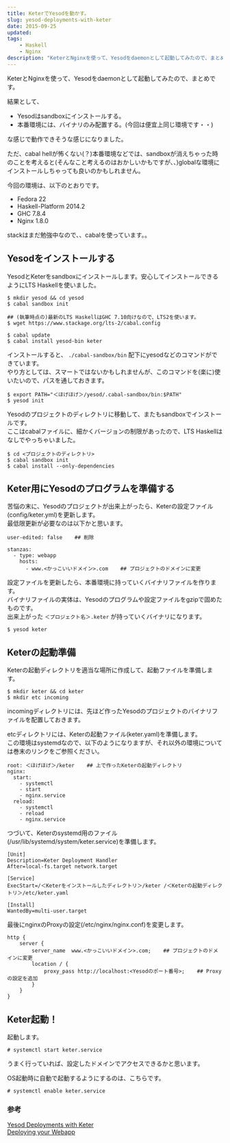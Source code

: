 ```yaml
---
title: KeterでYesodを動かす。
slug: yesod-deployments-with-keter
date: 2015-09-25
updated:
tags:
    - Haskell
    - Nginx
description: "KeterとNginxを使って、Yesodをdaemonとして起動してみたので、まとめです。"
---
```


KeterとNginxを使って、Yesodをdaemonとして起動してみたので、まとめです。

結果として、

* Yesodはsandboxにインストールする。
* 本番環境には、バイナリのみ配置する。(今回は便宜上同じ環境です・・)

な感じで動作できそうな感じになりました。

ただ、cabal hellが怖くない(？)本番環境などでは、sandboxが消えちゃった時のことを考えると(そんなこと考えるのはおかしいかもですが、、)globalな環境にインストールしちゃっても良いのかもしれません。


<!--more-->

今回の環境は、以下のとおりです。

* Fedora 22
* Haskell-Platform 2014.2
* GHC 7.8.4
* Nginx 1.8.0

stackはまだ勉強中なので、、cabalを使っています。。


## Yesodをインストールする

YesodとKeterをsandboxにインストールします。安心してインストールできるようにLTS Haskellを使いました。

```
$ mkdir yesod && cd yesod
$ cabal sandbox init

## (執筆時点の)最新のLTS HaskellはGHC 7.10向けなので、LTS2を使います。
$ wget https://www.stackage.org/lts-2/cabal.config

$ cabal update
$ cabal install yesod-bin keter
```


インストールすると、 `./cabal-sandbox/bin` 配下にyesodなどのコマンドができています。  
やり方としては、スマートではないかもしれませんが、このコマンドを(楽に)使いたいので、パスを通しておきます。

```
$ export PATH="＜ほげほげ＞/yesod/.cabal-sandbox/bin:$PATH"
$ yesod init
```


Yesodのプロジェクトのディレクトリに移動して、またもsandboxでインストールです。  
ここはcabalファイルに、細かくバージョンの制限があったので、LTS Haskellはなしでやっちゃいました。

```
$ cd <プロジェクトのディレクトリ>
$ cabal sandbox init
$ cabal install --only-dependencies
```


## Keter用にYesodのプログラムを準備する

苦悩の末に、Yesodのプロジェクトが出来上がったら、Keterの設定ファイル(config/keter.yml)を更新します。  
最低限更新が必要なのは以下かと思います。

```
user-edited: false    ## 削除

stanzas:
  - type: webapp
    hosts:
      - www.<かっこいいドメイン>.com    ## プロジェクトのドメインに変更
```


設定ファイルを更新したら、本番環境に持っていくバイナリファイルを作ります。  
バイナリファイルの実体は、Yesodのプログラムや設定ファイルをgzipで固めたものです。  
出来上がった `＜プロジェクト名＞.keter` が持っていくバイナリになります。

```
$ yesod keter
```


## Keterの起動準備

Keterの起動ディレクトリを適当な場所に作成して、起動ファイルを準備します。

```
$ mkdir keter && cd keter
$ mkdir etc incoming
```

incomingディレクトリには、先ほど作ったYesodのプロジェクトのバイナリファイルを配置しておきます。

etcディレクトリには、Keterの起動ファイル(keter.yaml)を準備します。  
この環境はsystemdなので、以下のようになりますが、それ以外の環境については巻末のリンクをご参照ください。

```
root: ＜ほげほげ＞/keter    ## 上で作ったKeterの起動ディレクトリ
nginx:
  start:
    - systemctl
    - start
    - nginx.service
  reload:
    - systemctl
    - reload
    - nginx.service
```


つづいて、Keterのsystemd用のファイル(/usr/lib/systemd/system/keter.service)を準備します。

```
[Unit]
Description=Keter Deployment Handler
After=local-fs.target network.target

[Service]
ExecStart=/＜Keterをインストールしたディレクトリ＞/keter /＜Keterの起動ディレクトリ＞/etc/keter.yaml

[Install]
WantedBy=multi-user.target
```


最後にnginxのProxyの設定(/etc/nginx/nginx.conf)を変更します。

```
http {
    server {
        server_name  www.<かっこいいドメイン>.com;    ## プロジェクトのドメインに変更
        location / {
            proxy_pass http://localhost:<Yesodのポート番号>;    ## Proxyの設定を追加
        }
    }
}
```


## Keter起動！

起動します。

```
# systemctl start keter.service
```


うまく行っていれば、設定したドメインでアクセスできるかと思います。


OS起動時に自動で起動するようにするのは、こちらです。

```
# systemctl enable keter.service
```


### 参考

[Yesod Deployments with Keter](https://pbrisbin.com/posts/yesod_deployments_with_keter/)  
[Deploying your Webapp](http://www.yesodweb.com/book/deploying-your-webapp)


